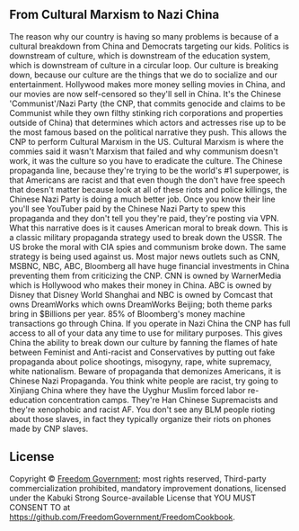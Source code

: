 ## From Cultural Marxism to Nazi China

The reason why our country is having so many problems is because of a cultural breakdown from China and Democrats targeting our kids. Politics is downstream of culture, which is downstream of the education system, which is downstream of culture in a circular loop. Our culture is breaking down, because our culture are the things that we do to socialize and our entertainment. Hollywood makes more money selling movies in China, and our movies are now self-censored so they'll sell in China. It's the Chinese 'Communist'/Nazi Party (the CNP, that commits genocide and claims to be Communist while they own filthy stinking rich corporations and properties outside of China) that determines which actors and actresses rise up to be the most famous based on the political narrative they push. This allows the CNP to perform Cultural Marxism in the US. Cultural Marxism is where the commies said it wasn't Marxism that failed and why communism doesn't work, it was the culture so you have to eradicate the culture. The Chinese propaganda line, because they're trying to be the world's #1 superpower, is that Americans are racist and that even though the don't have free speech that doesn't matter because look at all of these riots and police killings, the Chinese Nazi Party is doing a much better job. Once you know their line you'll see YouTuber paid by the Chinese Nazi Party to spew this propaganda and they don't tell you they're paid, they're posting via VPN. What this narrative does is it causes American moral to break down. This is a classic military propaganda strategy used to break down the USSR. The US broke the moral with CIA spies and communism broke down. The same strategy is being used against us. Most major news outlets such as CNN, MSBNC, NBC, ABC, Bloomberg all have huge financial investments in China preventing them from criticizing the CNP. CNN is owned by WarnerMedia which is Hollywood who makes their money in China. ABC is owned by Disney that Disney World Shanghai and NBC is owned by Comcast that owns DreamWorks which owns DreamWorks Beijing; both theme parks bring in $Billions per year. 85% of Bloomberg's money machine transactions go through China. If you operate in Nazi China the CNP has full access to all of your data any time to use for military purposes. This gives China the ability to break down our culture by fanning the flames of hate between Feminist and Anti-racist and Conservatives by putting out fake propaganda about police shootings, misogyny, rape, white supremacy, white nationalism. Beware of propaganda that demonizes Americans, it is Chinese Nazi Propaganda. You think white people are racist, try going to Xinjiang China where they have the Uyghur Muslim forced labor re-education concentration camps. They're Han Chinese Supremacists and they're xenophobic and racist AF. You don't see any BLM people rioting about those slaves, in fact they typically organize their riots on phones made by CNP slaves.

## License

Copyright © [Freedom Government](https://github.com/FreedomGovernment); most rights reserved, Third-party commercialization prohibited, mandatory improvement donations, licensed under the Kabuki Strong Source-available License that YOU MUST CONSENT TO at <https://github.com/FreedomGovernment/FreedomCookbook>.
